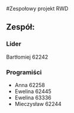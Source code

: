#Zespołowy projekt RWD
## Zespół:
### Lider
Bartłomiej 62242

### Programiści
* Anna 62258
* Ewelina 62445
* Ewelina 63336
* Mieczysław 62244